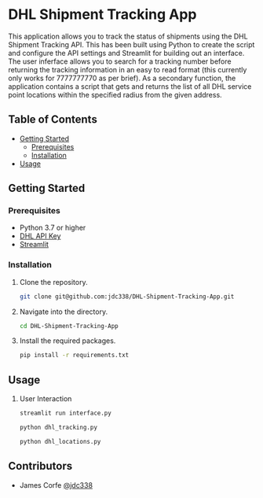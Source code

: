 # DHL Shipment Tracking App

This application allows you to track the status of shipments using the DHL Shipment Tracking API. This has been built using Python to create the script and configure the API settings and Streamlit for building out an interface. The user inferface allows you to search for a tracking number before returning the tracking information in an easy to read format (this currently only works for 7777777770 as per brief). As a secondary function, the application contains a script that gets and returns the list of all DHL service point locations within the specified radius from the given address.

## Table of Contents

- [Getting Started](#getting-started)
  - [Prerequisites](#prerequisites)
  - [Installation](#installation)
- [Usage](#usage)

## Getting Started

### Prerequisites

- Python 3.7 or higher
- [DHL API Key](https://developer.dhl.com/)
- [Streamlit](https://www.streamlit.io/)

### Installation

1. Clone the repository.

    ```bash
    git clone git@github.com:jdc338/DHL-Shipment-Tracking-App.git
    ```

2. Navigate into the directory.

    ```bash
    cd DHL-Shipment-Tracking-App
    ```

3. Install the required packages.

    ```bash
    pip install -r requirements.txt
    ```

## Usage

1. User Interaction

    ```bash
    streamlit run interface.py
    ```

    ```bash
    python dhl_tracking.py
    ```

    ```bash
    python dhl_locations.py
    ```

## Contributors

- James Corfe [@jdc338](https://github.com/jdc338)
